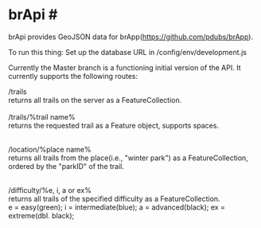 # brApi #<br />
brApi provides GeoJSON data for  brApp(https://github.com/pdubs/brApp).<br />

To run this thing: Set up the database URL in /config/env/development.js

Currently the Master branch is a functioning initial version of the API. It currently supports the following routes:

/trails                          
    returns all trails on the server as a FeatureCollection.<br />
<br />/trails/%trail name%             
    returns the requested trail as a Feature object, supports spaces.<br />

<br />/location/%place name%           
    returns all trails from the place(i.e., "winter park") as a FeatureCollection, ordered by the "parkID" of the trail.<br />

<br />/difficulty/%e, i, a or ex%      
    returns all trails of the specified difficulty as a FeatureCollection.<br />
    e = easy(green); i = intermediate(blue); a = advanced(black); ex = extreme(dbl. black);<br />
